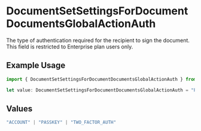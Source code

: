 # DocumentSetSettingsForDocumentDocumentsGlobalActionAuth

The type of authentication required for the recipient to sign the document. This field is restricted to Enterprise plan users only.

## Example Usage

```typescript
import { DocumentSetSettingsForDocumentDocumentsGlobalActionAuth } from "@documenso/sdk-typescript/models/operations";

let value: DocumentSetSettingsForDocumentDocumentsGlobalActionAuth = "PASSKEY";
```

## Values

```typescript
"ACCOUNT" | "PASSKEY" | "TWO_FACTOR_AUTH"
```